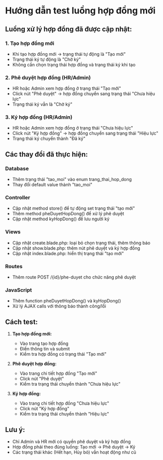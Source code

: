 # Hướng dẫn test luồng hợp đồng mới

## Luồng xử lý hợp đồng đã được cập nhật:

### 1. Tạo hợp đồng mới
- Khi tạo hợp đồng mới → trạng thái tự động là "Tạo mới"
- Trạng thái ký tự động là "Chờ ký"
- Không cần chọn trạng thái hợp đồng và trạng thái ký khi tạo

### 2. Phê duyệt hợp đồng (HR/Admin)
- HR hoặc Admin xem hợp đồng ở trạng thái "Tạo mới"
- Click nút "Phê duyệt" → hợp đồng chuyển sang trạng thái "Chưa hiệu lực"
- Trạng thái ký vẫn là "Chờ ký"

### 3. Ký hợp đồng (HR/Admin)
- HR hoặc Admin xem hợp đồng ở trạng thái "Chưa hiệu lực"
- Click nút "Ký hợp đồng" → hợp đồng chuyển sang trạng thái "Hiệu lực"
- Trạng thái ký chuyển thành "Đã ký"

## Các thay đổi đã thực hiện:

### Database
- Thêm trạng thái "tao_moi" vào enum trang_thai_hop_dong
- Thay đổi default value thành "tao_moi"

### Controller
- Cập nhật method store() để tự động set trạng thái "tạo mới"
- Thêm method pheDuyetHopDong() để xử lý phê duyệt
- Cập nhật method kyHopDong() để lưu người ký

### Views
- Cập nhật create.blade.php: loại bỏ chọn trạng thái, thêm thông báo
- Cập nhật show.blade.php: thêm nút phê duyệt và ký hợp đồng
- Cập nhật index.blade.php: hiển thị trạng thái "tạo mới"

### Routes
- Thêm route POST /{id}/phe-duyet cho chức năng phê duyệt

### JavaScript
- Thêm function pheDuyetHopDong() và kyHopDong()
- Xử lý AJAX calls với thông báo thành công/lỗi

## Cách test:

1. **Tạo hợp đồng mới:**
   - Vào trang tạo hợp đồng
   - Điền thông tin và submit
   - Kiểm tra hợp đồng có trạng thái "Tạo mới"

2. **Phê duyệt hợp đồng:**
   - Vào trang chi tiết hợp đồng "Tạo mới"
   - Click nút "Phê duyệt"
   - Kiểm tra trạng thái chuyển thành "Chưa hiệu lực"

3. **Ký hợp đồng:**
   - Vào trang chi tiết hợp đồng "Chưa hiệu lực"
   - Click nút "Ký hợp đồng"
   - Kiểm tra trạng thái chuyển thành "Hiệu lực"

## Lưu ý:
- Chỉ Admin và HR mới có quyền phê duyệt và ký hợp đồng
- Hợp đồng phải theo đúng luồng: Tạo mới → Phê duyệt → Ký
- Các trạng thái khác (Hết hạn, Hủy bỏ) vẫn hoạt động như cũ 